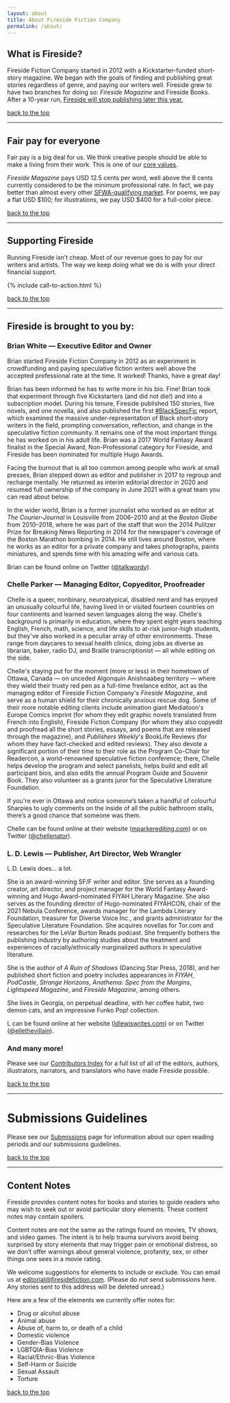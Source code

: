 ```yaml
---
layout: about
title: About Fireside Fiction Company
permalink: /about/
---
```


## What is Fireside?

Fireside Fiction Company started in 2012 with a Kickstarter-funded short-story magazine. We began with the goals of finding and publishing great stories regardless of genre, and paying our writers well. Fireside grew to have two branches for doing so: _Fireside Magazine_ and Fireside Books. 
After a 10-year run, [Fireside will stop publishing later this year.](http://firesidefiction.com/fireside-will-stop-publishing-later-this-year)


[back to the top](#top-of-page)

----

## Fair pay for everyone
Fair pay is a big deal for us. We think creative people should be able to make a living from their work. This is one of our [core values](../values.html).

_Fireside Magazine_ pays USD 12.5 cents per word, well above the 8 cents currently considered to be the minimum professional rate. In fact, we pay better than almost every other [<abbr title="Sif Wah">SFWA</abbr>-qualifying market](http://www.sfwa.org/about/join-us/sfwa-membership-requirements/#short). For poems, we pay a flat USD $100; for illustrations, we pay USD $400 for a full-color piece.

[back to the top](#top-of-page)

----

## Supporting Fireside

Running Fireside isn’t cheap. Most of our revenue goes to pay for our writers and artists. The way we keep doing what we do is with your direct financial support.

{% include call-to-action.html %}

[back to the top](#top-of-page)

----

## Fireside is brought to you by:

### Brian White — Executive Editor and Owner
Brian started Fireside Fiction Company in 2012 as an experiment in crowdfunding and paying speculative fiction writers well above the accepted professional rate at the time. It worked! Thanks, have a great day!

Brian has been informed he has to write more in his bio. Fine! Brian took that experiment through five Kickstarters (and did not die!) and into a subscription model. During his tenure, Fireside published 150 stories, five novels, and one novella, and also published the first [\#BlackSpecFic](https://medium.com/fireside-fiction-company/antiblack-racism-in-speculative-fiction-7e30eff97008) report, which examined the massive under-representation of Black short-story writers in the field, prompting conversation, reflection, and change in the speculative fiction community. It remains one of the most important things he has worked on in his adult life. Brian was a 2017 World Fantasy Award finalist in the Special Award, Non-Professional category for Fireside, and Fireside has been nominated for multiple Hugo Awards.

Facing the burnout that is all too common among people who work at small presses, Brian stepped down as editor and publisher in 2017 to regroup and recharge mentally. He returned as interim editorial director in 2020 and resumed full ownership of the company in June 2021 with a great team you can read about below.

In the wider world, Brian is a former journalist who worked as an editor at _The Courier-Journal_ in Louisville from 2006–2010 and at the _Boston Globe_ from 2010–2018, where he was part of the staff that won the 2014 Pulitzer Prize for Breaking News Reporting in 2014 for the newspaper's coverage of the Boston Marathon bombing in 2014. He still lives around Boston, where he works as an editor for a private company and takes photographs, paints miniatures, and spends time with his amazing wife and various cats.

Brian can be found online on Twitter ([@talkwordy](https://twitter.com/talkwordy)).

### Chelle Parker — Managing Editor, Copyeditor, Proofreader
Chelle is a queer, nonbinary, neuroatypical, disabled nerd and has enjoyed an unusually colourful life, having lived in or visited fourteen countries on four continents and learned seven languages along the way. Chelle's background is primarily in education, where they spent eight years teaching English, French, math, science, and life skills to at-risk junior-high students, but they've also worked in a peculiar array of other environments. These range from daycares to sexual health clinics, doing jobs as diverse as librarian, baker, radio DJ, and Braille transcriptionist — all while editing on the side.

Chelle's staying put for the moment (more or less) in their hometown of Ottawa, Canada — on unceded Algonquin Anishnaabeg territory — where they wield their trusty red pen as a full-time freelance editor, act as the managing editor of Fireside Fiction Company's _Fireside Magazine_, and serve as a human shield for their chronically anxious rescue dog. Some of their more notable editing clients include animation giant Mediatoon's Europe Comics imprint (for whom they edit graphic novels translated from French into English), Fireside Fiction Company (for whom they also copyedit and proofread all the short stories, essays, and poems that are released through the magazine), and _Publishers Weekly_'s BookLife Reviews (for whom they have fact-checked and edited reviews). They also devote a significant portion of their time to their role as the Program Co-Chair for Readercon, a world-renowned speculative fiction conference; there, Chelle helps develop the program and select panelists, helps build and edit all participant bios, and also edits the annual Program Guide and Souvenir Book. They also volunteer as a grants juror for the Speculative Literature Foundation.

If you're ever in Ottawa and notice someone’s taken a handful of colourful Sharpies to ugly comments on the inside of all the public bathroom stalls, there’s a good chance that someone was them.

Chelle can be found online at their website ([mparkerediting.com](http://www.mparkerediting.com)) or on Twitter ([@chellenator](https://twitter.com/chellenator)).

### L. D. Lewis — Publisher, Art Director, Web Wrangler
L.D. Lewis does... a lot.

She is an award-winning SF/F writer and editor. She serves as a founding creator, art director, and project manager for the World Fantasy Award-winning and Hugo Award-nominated FIYAH Literary Magazine. She also serves as the founding director of Hugo-nominated FIYAHCON, chair of the 2021 Nebula Conference, awards manager for the Lambda Literary Foundation, treasurer for Diverse Voice Inc., and grants administrator for the Speculative Literature Foundation. She acquires novellas for Tor.com and researches for the LeVar Burton Reads podcast. She frequently bothers the publishing industry by authoring studies about the treatment and experiences of racially/ethnically marginalized authors in speculative literature.

She is the author of _A Ruin of Shadows_ (Dancing Star Press, 2018), and her published short fiction and poetry includes appearances in _FIYAH_, _PodCastle_, _Strange Horizons_, _Anathema: Spec from the Margins_, _Lightspeed Magazine_, and _Fireside Magazine_, among others.

She lives in Georgia, on perpetual deadline, with her coffee habit, two demon cats, and an impressive Funko Pop! collection.

L can be found online at her website ([ldlewiswrites.com](http://www.ldlewiswrites.com)) or on Twitter ([@ellethevillain](https://twitter.com/ellethevillain)).

### And many more!
Please see our [Contributors Index](/contributors) for a full list of all of the editors, authors, illustrators, narrators, and translators who have made Fireside possible.

[back to the top](#top-of-page)

----

# Submissions Guidelines

Please see our [Submissions](/submissions) page for information about our open reading periods and our submissions guidelines.

[back to the top](#top-of-page)

----

## Content Notes
Fireside provides content notes for books and stories to guide readers who may wish to seek out or avoid particular story elements. These content notes may contain spoilers.

Content notes are not the same as the ratings found on movies, TV shows, and video games. The intent is to help trauma survivors avoid being surprised by story elements that may trigger pain or emotional distress, so we don’t offer warnings about general violence, profanity, sex, or other things one sees in a movie rating.

We welcome suggestions for elements to include or exclude. You can email us at [editorial@firesidefiction.com](mailto:editorial@firesidefiction.com). (Please do _not_ send submissions here. Any stories sent to this address will be deleted unread.)

Here are a few of the elements we currently offer notes for:

- Drug or alcohol abuse
- Animal abuse
- Abuse of, harm to, or death of a child
- Domestic violence
- Gender-Bias Violence
- LGBTQIA-Bias Violence
- Racial/Ethnic-Bias Violence
- Self-Harm or Suicide
- Sexual Assault
- Torture

[back to the top](#top-of-page)
